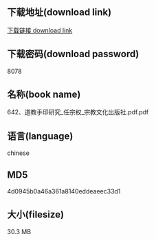 ## 下载地址(download link)
[下载链接 download link](https://voluble-croquembouche-d321dc.netlify.app/?s=642%E3%80%81%E9%81%93%E6%95%99%E6%89%8B%E5%8D%B0%E7%A0%94%E7%A9%B6_%E4%BB%BB%E5%AE%97%E6%9D%83_%E5%AE%97%E6%95%99%E6%96%87%E5%8C%96%E5%87%BA%E7%89%88%E7%A4%BE.pdf)

## 下载密码(download password)
8078

## 名称(book name)
642、道教手印研究_任宗权_宗教文化出版社.pdf.pdf

## 语言(language)
chinese

## MD5
4d0945b0a46a361a8140eddeaeec33d1

## 大小(filesize)
30.3 MB
